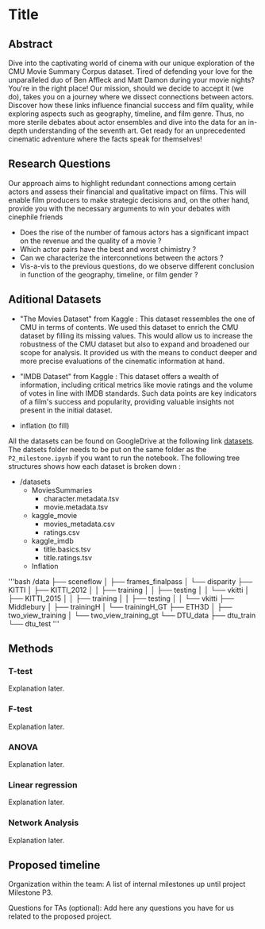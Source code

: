 # Title

## Abstract
Dive into the captivating world of cinema with our unique exploration of the CMU Movie Summary Corpus dataset. Tired of defending your love for the unparalleled duo of Ben Affleck and Matt Damon during your movie nights? You're in the right place! Our mission, should we decide to accept it (we do), takes you on a journey where we dissect connections between actors. Discover how these links influence financial success and film quality, while exploring aspects such as geography, timeline, and film genre. Thus, no more sterile debates about actor ensembles and dive into the data for an in-depth understanding of the seventh art. Get ready for an unprecedented cinematic adventure where the facts speak for themselves!

## Research Questions
Our approach aims to highlight redundant connections among certain actors and assess their financial and qualitative impact on films. This will enable film producers to make strategic decisions and, on the other hand, provide you with the necessary arguments to win your debates with cinephile friends

- Does the rise of the number of famous actors has a significant impact on the revenue and the quality of a movie ?
- Which actor pairs have the best and worst chimistry ?
- Can we characterize the interconnetions between the actors ?
- Vis-a-vis to the previous questions, do we observe different conclusion in function of the geography, timeline, or film gender ?

## Aditional Datasets
- "The Movies Dataset" from Kaggle : This dataset ressembles the one of CMU in terms of contents. We used this dataset to enrich the CMU dataset by filling its missing values. This would allow us to increase the robustness of the CMU dataset but also to expand and broadened our scope for analysis. It provided us with the means to conduct deeper and more precise evaluations of the cinematic information at hand.

- "IMDB Dataset" from Kaggle : This dataset offers a wealth of information, including critical metrics like movie ratings and the volume of votes in line with IMDB standards. Such data points are key indicators of a film's success and popularity, providing valuable insights not present in the initial dataset.

- inflation (to fill)


All the datasets can be found on GoogleDrive at the following link [datasets](https://drive.google.com/drive/folders/1kKqpqdOm1F45n19MyqXFOTy_DvmOtbOA). The datsets folder needs to be put on the same folder as the `P2_milestone.ipynb` if you want to run the notebook. The following tree structures shows how each dataset is broken down : 

- /datasets
  - MoviesSummaries
    - character.metadata.tsv
    - movie.metadata.tsv
  - kaggle_movie
    - movies_metadata.csv
    - ratings.csv
  - kaggle_imdb
    - title.basics.tsv
    - title.ratings.tsv
  - Inflation

'''bash
/data
├── sceneflow
│ ├── frames_finalpass
│ └── disparity
├── KITTI
│ ├── KITTI_2012
│ │ ├── training
│ │ ├── testing
│ │ └── vkitti
│ ├── KITTI_2015
│ │ ├── training
│ │ ├── testing
│ │ └── vkitti
├── Middlebury
│ ├── trainingH
│ └── trainingH_GT
├── ETH3D
│ ├── two_view_training
│ └── two_view_training_gt
└── DTU_data
├── dtu_train
└── dtu_test
'''



 





## Methods

### T-test
Explanation later.

### F-test
Explanation later.

### ANOVA
Explanation later.

### Linear regression
Explanation later.

### Network Analysis
Explanation later.

## Proposed timeline

Organization within the team: A list of internal milestones up until project Milestone P3.


Questions for TAs (optional): Add here any questions you have for us related to the proposed project.


